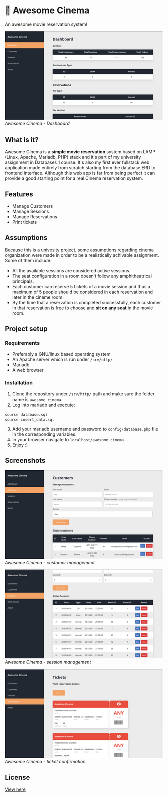 # 🎥 Awesome Cinema
An awesome movie reservation system!

![dashboard](images/dashboard.png)
_Awesome Cinema - Dashboard_

## What is it?
Awesome Cinema is a **simple movie reservation** system based on LAMP (Linux, Apache, Mariadb, PHP) stack and it's part of my university assignment in Databases 1 course. It's also my first ever fullstack web application made entirely from scratch starting from the database ERD to frontend interface. Although this web app is far from being perfect it can provide a good starting point for a real Cinema reservation system.

## Features
- Manage Customers
- Manage Sessions
- Manage Reservations
- Print tickets


## Assumptions
Because this is a univesity project, some assumptions regarding cinema organization were made in order to be a realistically achivable assignment. Some of them include:
- All the available sessions are considered active sessions.
- The seat configuration in a room doesn't follow any amphitheatrical principals.
- Each customer can reserve 5 tickets of a movie session and thus a maximum of 5 people should be considered in each reservation and later in the ciname room.
- By the time that a reservation is completed successfully, each customer in that reservation is free to choose and **sit on any seat** in the movie room.

## Project setup
### Requirements
- Preferably a GNU/linux based operating system
- An Apache server which is run under `/srv/http/`
- Mariadb
- A web browser

### Installation
1. Clone the repository under `/srv/http/` path and make sure the folder name is `awesome_cinema`.
2. Log into mariadb and execute:
```
source database.sql
source insert_data.sql
```
3. Add your mariadb username and password to `config/database.php` file in the corresponding variables.
4. In your browser navigate to `localhost/awesome_cinema`
5. Enjoy :)

## Screenshots
![customers](images/customers.png)
_Awesome Cinema - customer management_

![sessions](images/sessions.png)
_Awesome Cinema - session management_


![tickets](images/tickets.png)
_Awesome Cinema - ticket confirmation_

## License
[View here](https://github.com/jimDragon/awesome-cinema/blob/master/LICENSE)
